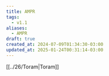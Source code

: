 ```yaml
---
title: AMPR
tags:
  - v1.1
aliases:
  - AMPR
draft: true
created_at: 2024-07-09T01:34:30-03:00
updated_at: 2025-01-24T00:31:14-03:00
---
```


 [[../26/Toram|Toram]]
